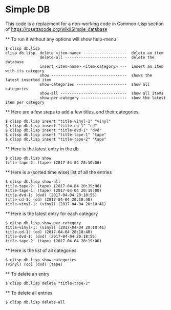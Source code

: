 # Simple DB

This code is a replacment for a non-working code in Common-Lisp section of https://rosettacode.org/wiki/Simple_database

** To run it without any options will show help-menu 
```
$ clisp db.lisp
clisp db.lisp  delete <item-name> -------------------  delete an item
               delete-all ---------------------------  delete the database
               insert <item-name> <item-category> ---  insert an item with its category
               show ---------------------------------  shows the latest inserted item
               show-categories ----------------------  show all categories
               show-all -----------------------------  show all items
               show-per-category --------------------  show the latest item per category
```

** Here are a few steps to add a few titles, and their categories.
```
$ clisp db.lisp insert "title-vinyl-1" "vinyl"
$ clisp db.lisp insert "title-cd-1" "cd"
$ clisp db.lisp insert "title-dvd-1" "dvd"
$ clisp db.lisp insert "title-tape-1" "tape"
$ clisp db.lisp insert "title-tape-2" "tape"
```

** Here is the latest entry in the db
```
$ clisp db.lisp show
title-tape-2: (tape) (2017-04-04 20:19:06)
```

** Here is a (sorted time wise) list of all the entries
```
$ clisp db.lisp show-all
title-tape-2: (tape) (2017-04-04 20:19:06)
title-tape-1: (tape) (2017-04-04 20:19:00)
title-dvd-1: (dvd) (2017-04-04 20:18:55)
title-cd-1: (cd) (2017-04-04 20:18:48)
title-vinyl-1: (vinyl) (2017-04-04 20:18:41)
```

** Here is the latest entry for each category
```
$ clisp db.lisp show-per-category
title-vinyl-1: (vinyl) (2017-04-04 20:18:41)
title-cd-1: (cd) (2017-04-04 20:18:48)
title-dvd-1: (dvd) (2017-04-04 20:18:55)
title-tape-2: (tape) (2017-04-04 20:19:06)
```

** Here is the list of all categories
```
$ clisp db.lisp show-categories
(vinyl) (cd) (dvd) (tape) 
```

** To delete an entry
```
$ clisp db.lisp delete "title-tape-2"
```

** To delete all entries
```
$ clisp db.lisp delete-all
```
